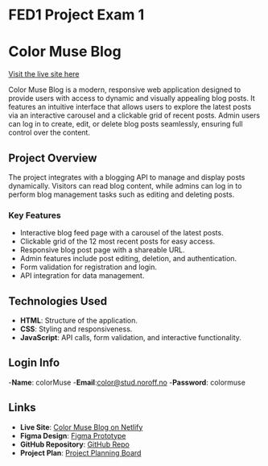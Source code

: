 # FED1 Project Exam 1

# Color Muse Blog

[Visit the live site here](https://color-muse-blog.netlify.app/)

Color Muse Blog is a modern, responsive web application designed to provide users with access to dynamic and visually appealing blog posts.
It features an intuitive interface that allows users to explore the latest posts via an interactive carousel and a clickable grid of recent posts.
Admin users can log in to create, edit, or delete blog posts seamlessly, ensuring full control over the content.

## Project Overview

The project integrates with a blogging API to manage and display posts dynamically.
Visitors can read blog content, while admins can log in to perform blog management tasks such as editing and deleting posts.

### Key Features

- Interactive blog feed page with a carousel of the latest posts.
- Clickable grid of the 12 most recent posts for easy access.
- Responsive blog post page with a shareable URL.
- Admin features include post editing, deletion, and authentication.
- Form validation for registration and login.
- API integration for data management.

## Technologies Used

- **HTML**: Structure of the application.
- **CSS**: Styling and responsiveness.
- **JavaScript**: API calls, form validation, and interactive functionality.

## Login Info

-**Name**: colorMuse
-**Email**:color@stud.noroff.no 
-**Password**: colormuse 

## Links

- **Live Site**: [Color Muse Blog on Netlify](https://color-muse-blog.netlify.app/)
- **Figma Design**: [Figma Prototype](https://www.figma.com/design/x5HWYrvYzliBv8n56oIKrj/Project-Exam-1?node-id=0-1&t=YkQnVU38o5pxEn29-1)
- **GitHub Repository**: [GitHub Repo](https://github.com/sanakhuram/FED-PE1-SanaKhuram-color-muse-blog-)
- **Project Plan**: [Project Planning Board](https://github.com/users/sanakhuram/projects/3)




